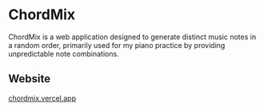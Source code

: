 # ChordMix

ChordMix is a web application designed to generate distinct music notes in a random order, primarily used for my piano practice by providing unpredictable note combinations.

## Website

[chordmix.vercel.app](https://chordmix.vercel.app/)
